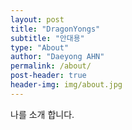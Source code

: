 ```yaml
---
layout: post
title: "DragonYongs"
subtitle: "안대용"
type: "About"
author: "Daeyong AHN"
permalink: /about/
post-header: true
header-img: img/about.jpg
---
```


나를 소개 합니다.